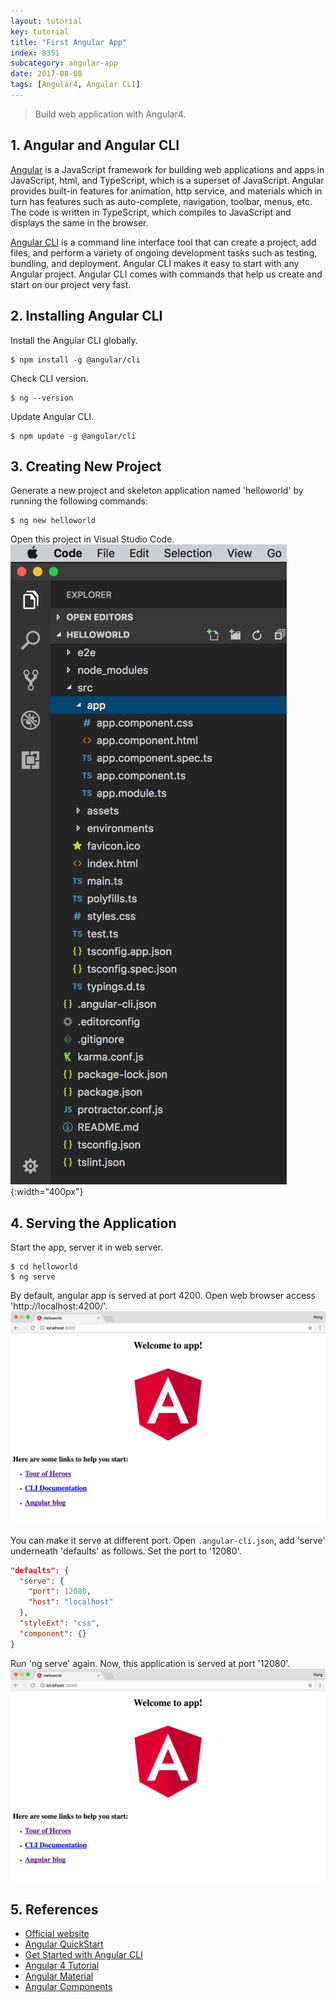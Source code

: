 ```yaml
---
layout: tutorial
key: tutorial
title: "First Angular App"
index: 8351
subcategory: angular-app
date: 2017-08-08
tags: [Angular4, Angular CLI]
---
```


> Build web application with Angular4.

## 1. Angular and Angular CLI
[Angular](https://angular.io/) is a JavaScript framework for building web applications and apps in JavaScript, html, and TypeScript, which is a superset of JavaScript. Angular provides built-in features for animation, http service, and materials which in turn has features such as auto-complete, navigation, toolbar, menus, etc. The code is written in TypeScript, which compiles to JavaScript and displays the same in the browser.

[Angular CLI](https://cli.angular.io/) is a command line interface tool that can create a project, add files, and perform a variety of ongoing development tasks such as testing, bundling, and deployment. Angular CLI makes it easy to start with any Angular project. Angular CLI comes with commands that help us create and start on our project very fast.

## 2. Installing Angular CLI
Install the Angular CLI globally.
```raw
$ npm install -g @angular/cli
```
Check CLI version.
```raw
$ ng --version
```
Update Angular CLI.
```raw
$ npm update -g @angular/cli
```

## 3. Creating New Project
Generate a new project and skeleton application named 'helloworld' by running the following commands:
```raw
$ ng new helloworld
```

Open this project in Visual Studio Code.
![image](/assets/images/frontend/2751/project.png){:width="400px"}  

## 4. Serving the Application
Start the app, server it in web server.
```raw
$ cd helloworld
$ ng serve
```
By default, angular app is served at port 4200. Open web browser access 'http://localhost:4200/'.
![image](/assets/images/frontend/2751/helloworld.png)  

You can make it serve at different port. Open `.angular-cli.json`, add 'serve' underneath 'defaults' as follows. Set the port to '12080'.
```json
"defaults": {
  "serve": {
    "port": 12080,
    "host": "localhost"
  },
  "styleExt": "css",
  "component": {}
}
```
Run 'ng serve' again. Now, this application is served at port '12080'.
![image](/assets/images/frontend/2751/serveport.png)  

## 5. References
* [Official website](https://angular.io/)
* [Angular QuickStart](https://angular.io/guide/quickstart)
* [Get Started with Angular CLI](https://github.com/angular/angular-cli)
* [Angular 4 Tutorial](https://www.tutorialspoint.com/angular4/index.htm)
* [Angular Material](https://material.angular.io/)
* [Angular Components](https://material.angular.io/components/categories)
